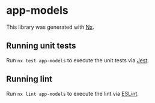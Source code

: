 # app-models

This library was generated with [Nx](https://nx.dev).

## Running unit tests

Run `nx test app-models` to execute the unit tests via [Jest](https://jestjs.io).

## Running lint

Run `nx lint app-models` to execute the lint via [ESLint](https://eslint.org/).
